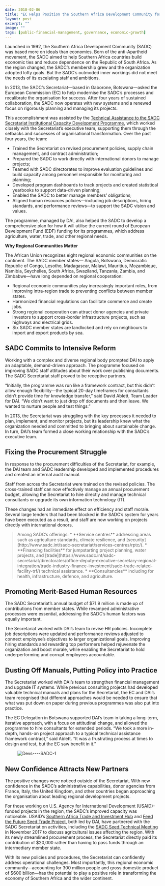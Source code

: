 ```yaml
---
date: 2018-02-06
title: "EC Helps Position the Southern Africa Development Community for 21st Century Success"
layout: post
excerpt: ""
image: ""
tags: [public-financial-management, governance, economic-growth]
---
```

<p>Launched in 1992, the Southern Africa Development Community (SADC) was based more on ideals than economics. Born of the anti-Apartheid movement, the SADC aimed to help Southern Africa countries build economic ties and reduce dependence on the Republic of South Africa. As the region changed, the SADC’s membership grew and the organization adopted lofty goals. But the SADC’s outmoded inner workings did not meet the needs of its escalating staff and ambitions.</p><p>In 2013, the SADC’s Secretariat—based in Gaborone, Botswana—asked the European Commission (EC) to help modernise the SADC’s processes and recalibrate the organisation for success. After four years of sustained collaboration, the SADC now operates with new systems and a renewed focus on rigorously planning and managing its projects.</p><p>This accomplishment was assisted by the <a href="https://www.dai.com/our-work/projects/botswana-technical-assistance-sadc-secretariat-institutional-capacity-development">Technical Assistance to the SADC Secretariat Institutional Capacity Development Programme</a>, which worked closely with the Secretariat’s executive team, supporting them through the setbacks and successes of organisational transformation. Over the past four years, the team:</p><ul><li>Trained the Secretariat on revised procurement policies, supply chain management, and contract administration;</li><li>Prepared the SADC to work directly with international donors to manage projects;</li><li>Teamed with SADC directorates to improve evaluation guidelines and build capacity among personnel responsible for monitoring and planning;</li><li>Developed program dashboards to track projects and created statistical yearbooks to support data-driven planning;</li><li>Enabled the SADC to better manage members’ obligations;</li><li>Aligned human resources policies—including job descriptions, hiring standards, and performance reviews—to support the SADC vision and values.</li></ul><p>The programme, managed by DAI, also helped the SADC to develop a comprehensive plan for how it will utilise the current round of European Development Fund (EDF) funding for its programmes, which address agriculture, water, trade, and other regional needs.</p><p><strong>Why Regional Communities Matter</strong></p><p>The African Union recognizes eight regional economic communities on the continent. The SADC member states— Angola, Botswana, Democratic Republic of Congo, Lesotho, Madagascar, Malawi, Mauritius, Mozambique, Namibia, Seychelles, South Africa, Swaziland, Tanzania, Zambia, and Zimbabwe—have long depended on regional cooperation:</p><ul><li>Regional economic communities play increasingly important roles, from improving intra-region trade to preventing conflicts between member states.</li><li>Harmonized financial regulations can facilitate commerce and create jobs.</li><li>Strong regional cooperation can attract donor agencies and private investors to support cross-border infrastructure projects, such as highways and electrical grids.</li><li>Six SADC member states are landlocked and rely on neighbours to import and export products by sea.</li></ul><h2 id="sadc-commits-to-intensive-reform">SADC Commits to Intensive Reform</h2><p>Working with a complex and diverse regional body prompted DAI to apply an adaptable, demand-driven approach. The programme focused on improving SADC staff attitudes about their work over publishing documents. The SADC Secretariat staff proved to be receptive partners.</p><p>“Initially, the programme was run like a framework contract, but this didn’t allow enough flexibility—the typical 20-day timeframes for consultants didn’t provide time for knowledge transfer,” said David Ablett, Team Leader for DAI. “We didn’t want to just drop off documents and then leave. We wanted to nurture people and test things.”</p><p>In 2013, the Secretariat was struggling with the key processes it needed to plan, implement, and monitor projects, but its leadership knew what the organization needed and committed to bringing about sustainable change. In turn, DAI’s team formed a close working relationship with the SADC’s executive team.</p><h2 id="fixing-the-procurement-struggle">Fixing the Procurement Struggle</h2><p>In response to the procurement difficulties of the Secretariat, for example, the DAI team and SADC leadership developed and implemented procedures and created an internal audit manual.</p><p>Staff from across the Secretariat were trained on the revised policies. The cross-trained staff can now effectively manage an annual procurement budget, allowing the Secretariat to hire directly and manage technical consultants or upgrade its own information technology (IT).</p><p>These changes had an immediate effect on efficiency and staff morale. Several large tenders that had been blocked in the SADC’s system for years have been executed as a result, and staff are now working on projects directly with international donors.</p><blockquote class="kg-blockquote-alt">Among SADC’s offerings: * **Service centres** addressing areas such as agriculture standards, climate resilience, and [security](http://www.sadc.int/sadc-secretariat/services-centres/rptc/). * **Financing facilities** for jumpstarting project planning, water projects, and [trade](https://www.sadc.int/sadc-secretariat/directorates/office-deputy-executive-secretary-regional-integration/trade-industry-finance-investment/sadc-trade-related-facility-trf/) technical assistance. * **Consultancies** including for health, infrastructure, defence, and agriculture.</blockquote><h2 id="promoting-merit-based-human-resources">Promoting Merit-Based Human Resources</h2><p>The SADC Secretariat’s annual budget of $71.9 million is made up of contributions from member states. While revamped administrative processes were essential, addressing the SADC’s human factors was equally important.</p><p>The Secretariat worked with DAI’s team to revise HR policies. Incomplete job descriptions were updated and performance reviews adjusted to connect employee’s objectives to larger organizational goals. Improving hiring standards and rewarding top performers helped rejuvenate the organization and boost morale, while enabling the Secretariat to hold underperforming and corrupt employees accountable.</p><h2 id="dusting-off-manuals-putting-policy-into-practice">Dusting Off Manuals, Putting Policy into Practice</h2><p>The Secretariat worked with DAI’s team to strengthen financial management and upgrade IT systems. While previous consulting projects had developed valuable technical manuals and plans for the Secretariat, the EC and DAI’s team recognised that different approaches would be needed to ensure that what was put down on paper during previous programmes was also put into practice.</p><p>The EC Delegation in Botswana supported DAI’s team in taking a long-term, iterative approach, with a focus on attitudinal change, and allowed the programme to hire consultants for extended periods. “We took a more in-depth, hands-on project approach to a typical technical assistance framework contract,” said Ablett. “It was a frustrating process at times to design and test, but the EC saw benefit in it.”</p><figure class="kg-card kg-image-card"><img src="https://pubs.ghost.io/uploads/Devs----SADC-1.jpg" class="kg-image" alt="Devs----SADC-1" loading="lazy" title="SADC Executive Secretary Ms. Stergomena Lawrence Tax Gaborone, right, meets in November 2017 with United Nations Special Representative Maman Sidikou in her office in Gaborone, Botswana. Photo: MONUSCO."></figure><h2 id="new-confidence-attracts-new-partners">New Confidence Attracts New Partners</h2><p>The positive changes were noticed outside of the Secretariat. With new confidence in the SADC’s administrative capabilities, donor agencies from France, Italy, the United Kingdom, and other countries began approaching the organisation about leading regional development projects.</p><p>For those working on U.S. Agency for International Development (USAID)-funded projects in the region, the SADC’s improved capacity was noticeable. USAID’s <a href="https://www.dai.com/our-work/projects/southern-africa-trade-and-investment-hub">Southern Africa Trade and Investment Hub</a> and <a href="https://www.dai.com/our-work/projects/southern-africa-feed-future-southern-africa-seed-trade-project">Feed the Future Seed Trade Project</a>, both led by DAI, have partnered with the SADC Secretariat on activities, including the <a href="http://www.satradehub.org/food-safety-and-production/537-sadc-convenes-to-improve-seed-trade?highlight=WyJzYWRjIiwic2FkYydzIiwiJ3NhZGMnIl0=">SADC Seed Technical Meeting</a> in November 2017 to discuss agricultural issues affecting the region. With its newly streamlined procurement process, the Secretariat directly paid its contribution of $20,000 rather than having to pass funds through an intermediary member state.</p><p>With its new policies and procedures, the Secretariat can confidently address operational challenges. Most importantly, this regional economic community—accounting for 300 million people and gross domestic product of $600 billion—has the potential to play a positive role in transforming the economy of Southern Africa and the wider continent.</p>
  
